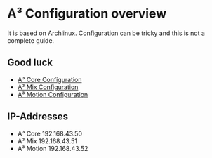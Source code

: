 # A³ Configuration overview
It is based on Archlinux. Configuration can be tricky and this is not a complete guide.
## Good luck
- [A³ Core Configuration](https://doc.a3-audio.com/configuration/core.html)
- [A³ Mix Configuration](https://doc.a3-audio.com/configuration/mic.html)
- [A³ Motion Configuration](https://doc.a3-audio.com/configuration/moc.html)

## IP-Addresses
- A³ Core 192.168.43.50
- A³ Mix 192.168.43.51
- A³ Motion 192.168.43.52
